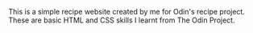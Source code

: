 This is a simple recipe website created by me for Odin's recipe project. These are basic HTML and CSS skills I learnt from The Odin Project. 